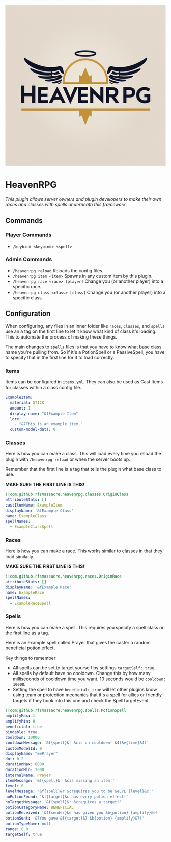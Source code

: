 ![](logo.png)
# HeavenRPG
_This plugin allows server owners and plugin developers to make their own races and classes with spells underneath this framework._

## Commands
### Player Commands
- `/keybind <keybind> <spell>`

### Admin Commands
- `/heavenrpg reload` Reloads the config files.
- `/heavenrpg item <item>` Spawns in any custom item by this plugin.
- `/heavenrpg race <race> [player]` Change you (or another player) into a specific race.
- `/heavenrpg class <class> [class]` Change you (or another player) into a specific class.

## Configuration
When configuring, any files in an inner folder like `races`, `classes`, and `spells` use an a tag on the first line to let it know what kind of class it's loading. This to automate the process of making these things.

The main changes to `spells` files is that you have to know what base class name you're pulling from. So if it's a PotionSpell or a PassiveSpell, you have to specify that in the first line for it to load correctly.

### Items
Items can be configured in `items.yml`. They can also be used as Cast Items for classes within a class config file.
```YAML
ExampleItem:
  material: STICK
  amount: 1
  display-name: "&fExample Item"
  lore:
    - "&7This is an example item."
  custom-model-data: 0
```

### Classes
Here is how you can make a class. This will load every time you reload the plugin with `/heavenrpg reload` or when the server boots up.

Remember that the first line is a tag that tells the plugin what base class to use. 

**MAKE SURE THE FIRST LINE IS THIS!**
```YAML
!!com.github.rfsmassacre.heavenrpg.classes.OriginClass
attributeStats: []
castItemName: ExampleItem
displayName: '&fExample Class'
name: ExampleClass
spellNames:
  - ExampleClassSpell
```

### Races
Here is how you can make a race. This works similar to classes in that they load similarly.

**MAKE SURE THE FIRST LINE IS THIS!**
```YAML
!!com.github.rfsmassacre.heavenrpg.races.OriginRace
attributeStats: []
displayName: '&fExample Race'
name: ExampleRace
spellNames:
  - ExampleRaceSpell
```

### Spells
Here is how you can make a spell. This requires you specify a spell class on the first line as a tag.

Here is an example spell called Prayer that gives the caster a random beneficial potion effect.

Key things to remember:
- All spells can be set to target yourself by settings `targetSelf: true`.
- All spells by default have no cooldown. Change this by how many milliseconds of cooldown time you want. 10 seconds would be `cooldown: 10000`.
- Setting the spell to have `beneficial: true` will let other plugins know using team or protection mechanics that it's a spell for allies or friendly targets if they hook into this one and check the SpellTargetEvent.
```YAML
!!com.github.rfsmassacre.heavenrpg.spells.PotionSpell
amplifyMax: 1
amplifyMin: 0
beneficial: true
bindable: true
cooldown: 10000
cooldownMessage: '&f{spell}&r &cis on cooldown! &4(&e{time}&4)'
customModelId: 0
displayName: "&ePrayer"
dot: 0.2
durationMax: 6000
durationMin: 3000
internalName: Prayer
itemMessage: '&f{spell}&r &cis missing an item!'
level: 0
levelMessage: '&f{spell}&r &crequires you to be &eLVL {level}&c!'
noPotionFound: '&f{target}&c has every potion effect!'
noTargetMessage: '&f{spell}&r &crequires a target!'
potionCategoryName: BENEFICIAL
potionReceived: '&f{sender}&e has given you &b{potion} {amplify}&e!'
potionSent: '&7You gave &f{target}&7 &b{potion} {amplify}&7!'
potionTypeName: null
range: 0.0
targetSelf: true
```
